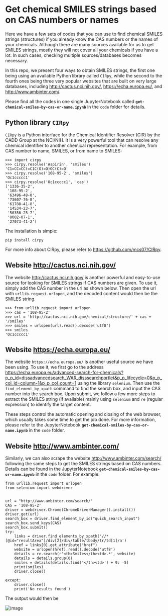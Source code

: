 # Get chemical SMILES strings based on CAS numbers or names

Here we have a few sets of codes that you can use to find chemical SMILES strings (structures) if you already know the CAS numbers or the names of your chemicals. Although there are many sources available for us to get SMILES strings, mostly they will not cover all your chemicals if you have a lot. In such cases, checking multiple sources/databases becomes necessary. 

In this repo, we present four ways to obtain SMILES strings, the first one being using an available Python library called `CIRpy`, while the second to the fourth ones being three very popular websites that are built on very large databases, including http://cactus.nci.nih.gov/, https://echa.europa.eu/, and http://www.ambinter.com/.

Please find all the codes in one single JupyterNotebook called **`get-chemical-smiles-by-cas-or-name.ipynb`** in the `code` folder for details.


## Python library `CIRpy`
`CIRpy` is a Python interface for the Chemical Identifier Resolver (CIR) by the CADD Group at the NCI/NIH. It is a very powerful tool that can resolve any chemical identifier to another chemical representation. For example, from CAS number to name, SMILES, or from name to SMILES:

```
>>> import cirpy
>>> cirpy.resolve('Aspirin', 'smiles')
'C1=CC=CC(=C1C(O)=O)OC(C)=O'
>>> cirpy.resolve('108-95-2', 'smiles')
'Oc1ccccc1'
>>> cirpy.resolve('Oc1ccccc1', 'cas')
['1336-35-2',
 '108-95-2',
 '63496-48-0',
 '73607-76-8',
 '61788-41-8',
 '14534-23-7',
 '50356-25-7',
 '8002-07-1',
 '27073-41-2']
```

The installation is simple:
```
pip install cirpy
```

For more info about CIRpy, please refer to https://github.com/mcs07/CIRpy.

## Website http://cactus.nci.nih.gov/
The website http://cactus.nci.nih.gov/ is another powerful and easy-to-use source for looking for SMILES strings if CAS numbers are given. To use it, simply add the CAS number in the url as shown below. Then open the url with `urllib.request.urlopen`, and the decoded content would then be the SMILES string.

```
>>> from urllib.request import urlopen
>>> cas = '108-95-2'
>>> url = 'http://cactus.nci.nih.gov/chemical/structure/' + cas + '/smiles'
>>> smiles = urlopen(url).read().decode('utf8')
>>> smiles
'Oc1ccccc1'
```

## Website https://echa.europa.eu/
The website `https://echa.europa.eu/` is another useful source we have been using. To use it, we first go to the address https://echa.europa.eu/advanced-search-for-chemicals?p_p_id=dissadvancedsearch_WAR_disssearchportlet&p_p_lifecycle=0&p_p_col_id=column-1&p_p_col_count=1 using the library `selenium`. Then use the `find_element_by_xpath` command to find the search box, and input the CAS number into the search box. Upon submit, we follow a few more steps to extract the SMILES string (if available) mainly using `selenium` and `re` (regular expression) to identify the target content. 

These steps control the automatic opening and closing of the web browser, which usually takes some time to get the job done. For more information, please refer to the JupyterNotebook **`get-chemical-smiles-by-cas-or-name.ipynb`** in the `code` folder.

## Website http://www.ambinter.com/
Similarly, we can also scrape the website http://www.ambinter.com/search/ following the same steps to get the SMILES strings based on CAS numbers. Details can be found in the JupyterNotebook **`get-chemical-smiles-by-cas-or-name.ipynb`** in the `code` folder. For example:

```
from urllib.request import urlopen
from selenium import webdriver


url = "http://www.ambinter.com/search/"
CAS = '108-95-2'
driver = webdriver.Chrome(ChromeDriverManager().install())
driver.get(url)
search_box = driver.find_element_by_id("quick_search_input")
search_box.send_keys(CAS)
search_box.submit()
try:
    links = driver.find_elements_by_xpath('//*[@id="resultArea"]/div[2]/div/table/tbody/tr/td[1]/a')
    href = links[0].get_attribute("href")
    website = urlopen(href).read().decode('utf8')
    details = re.search(r'<th>Smiles</th><td>.*', website)
    details = details.group(0)
    smiles = details[details.find('</th><td>') + 9: -5]
    print(smiles)
    driver.close()
    
except:
    driver.close()
    print('No results found')
```
The output would then be

![image](https://user-images.githubusercontent.com/70991409/138579421-dba691df-a638-4d58-86d2-16770c7bb9e6.png)

